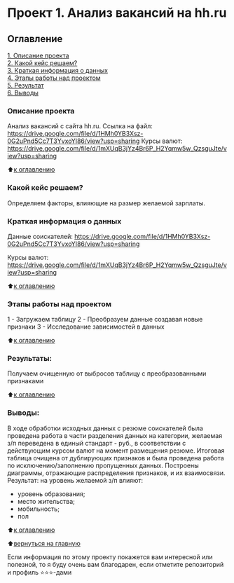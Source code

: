 # Проект 1. Анализ вакансий на hh.ru

## Оглавление  
[1. Описание проекта](https://github.com/mawlukanec/skillfactory/tree/master/project_2.1#%D0%BE%D0%BF%D0%B8%D1%81%D0%B0%D0%BD%D0%B8%D0%B5-%D0%BF%D1%80%D0%BE%D0%B5%D0%BA%D1%82%D0%B0)  
[2. Какой кейс решаем?](https://github.com/mawlukanec/skillfactory/tree/master/project_2.1#%D0%BA%D0%B0%D0%BA%D0%BE%D0%B9-%D0%BA%D0%B5%D0%B9%D1%81-%D1%80%D0%B5%D1%88%D0%B0%D0%B5%D0%BC)  
[3. Краткая информация о данных](https://github.com/mawlukanec/skillfactory/tree/master/project_2.1#%D0%BA%D1%80%D0%B0%D1%82%D0%BA%D0%B0%D1%8F-%D0%B8%D0%BD%D1%84%D0%BE%D1%80%D0%BC%D0%B0%D1%86%D0%B8%D1%8F-%D0%BE-%D0%B4%D0%B0%D0%BD%D0%BD%D1%8B%D1%85)  
[4. Этапы работы над проектом](https://github.com/mawlukanec/skillfactory/tree/master/project_2.1#%D1%8D%D1%82%D0%B0%D0%BF%D1%8B-%D1%80%D0%B0%D0%B1%D0%BE%D1%82%D1%8B-%D0%BD%D0%B0%D0%B4-%D0%BF%D1%80%D0%BE%D0%B5%D0%BA%D1%82%D0%BE%D0%BC)  
[5. Результат](https://github.com/mawlukanec/skillfactory/tree/master/project_2.1#%D1%80%D0%B5%D0%B7%D1%83%D0%BB%D1%8C%D1%82%D0%B0%D1%82%D1%8B)    
[6. Выводы](https://github.com/mawlukanec/skillfactory/tree/master/project_2.1#%D0%B2%D1%8B%D0%B2%D0%BE%D0%B4%D1%8B) 


### Описание проекта   
Анализ вакансий с сайта hh.ru. Ссылка на файл: https://drive.google.com/file/d/1HMh0YB3Xsz-0G2uPnd5Cc7T3YvxoYI86/view?usp=sharing
Курсы валют: https://drive.google.com/file/d/1mXUqB3jYz4Br6P_H2Yqmw5w_QzsguJte/view?usp=sharing

:arrow_up:[к оглавлению](https://github.com/mawlukanec/skillfactory/tree/master/project_2.1#%D0%BE%D0%B3%D0%BB%D0%B0%D0%B2%D0%BB%D0%B5%D0%BD%D0%B8%D0%B5)


### Какой кейс решаем?
Определяем факторы, влияющие на размер желаемой зарплаты.

### Краткая информация о данных
Данные соискателей: https://drive.google.com/file/d/1HMh0YB3Xsz-0G2uPnd5Cc7T3YvxoYI86/view?usp=sharing

Курсы валют: https://drive.google.com/file/d/1mXUqB3jYz4Br6P_H2Yqmw5w_QzsguJte/view?usp=sharing
  
:arrow_up:[к оглавлению](https://github.com/mawlukanec/skillfactory/tree/master/project_2.1#%D0%BE%D0%B3%D0%BB%D0%B0%D0%B2%D0%BB%D0%B5%D0%BD%D0%B8%D0%B5)


### Этапы работы над проектом  
1 - Загружаем таблицу
2 - Преобразуем данные создавая новые признаки
3 - Исследование зависимостей в данных

:arrow_up:[к оглавлению](https://github.com/mawlukanec/skillfactory/tree/master/project_2.1#%D0%BE%D0%B3%D0%BB%D0%B0%D0%B2%D0%BB%D0%B5%D0%BD%D0%B8%D0%B5)


### Результаты:
Получаем очищенную от выбросов таблицу с преобразованными признаками

:arrow_up:[к оглавлению](https://github.com/mawlukanec/skillfactory/tree/master/project_2.1#%D0%BE%D0%B3%D0%BB%D0%B0%D0%B2%D0%BB%D0%B5%D0%BD%D0%B8%D0%B5)


### Выводы:  
В ходе обработки исходных данных с резюме соискателей была проведена работа в части разделения данных на категории, желаемая з/п переведена в единый стандарт - руб., в соответствии с действующим курсом валют на момент размещения резюме. Итоговая таблица очищена от дублирующих признаков и была проведена работа по исключению/заполнению пропущенных данных. Построены диаграммы, отражающие распределения признаков, и их взаимосвязи.
Результат: на уровень желаемой з/п влияют:
- уровень образования;
- место жительства;
- мобильность;
- пол

:arrow_up:[к оглавлению](https://github.com/mawlukanec/skillfactory/tree/master/project_2.1#%D0%BE%D0%B3%D0%BB%D0%B0%D0%B2%D0%BB%D0%B5%D0%BD%D0%B8%D0%B5)

:arrow_up:[вернуться на главную](https://github.com/mawlukanec/skillfactory/blob/master/README.md#%D0%BC%D0%BE%D0%B8-%D0%BF%D1%80%D0%BE%D0%B5%D0%BA%D1%82%D1%8B)


Если информация по этому проекту покажется вам интересной или полезной, то я буду очень вам благодарен, если отметите репозиторий и профиль ⭐️⭐️⭐️-дами
